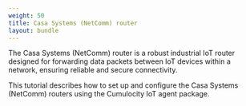 ```yaml
---
weight: 50
title: Casa Systems (NetComm) router
layout: bundle
---
```


The Casa Systems (NetComm) router is a robust industrial IoT router designed for forwarding data packets between IoT devices within a network, ensuring reliable and secure connectivity.

This tutorial describes how to set up and configure the Casa Systems (NetComm) routers using the Cumulocity IoT agent package.
